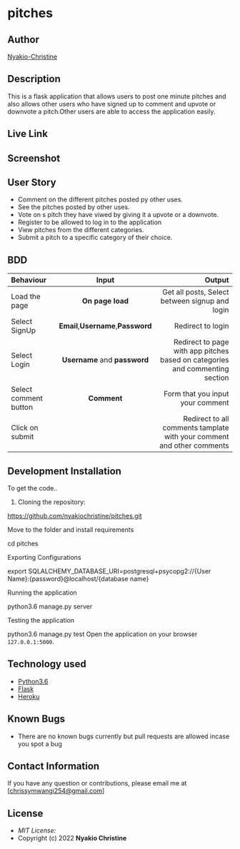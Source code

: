 # pitches

## Author

[Nyakio-Christine](https://github.com/nyakiochristine)

## Description

This  is a flask application that allows users to post one minute pitches and also allows other users who have signed up to comment and upvote or downvote a pitch.Other users are able to access the application easily.

## Live Link

## Screenshot

## User Story

* Comment on the different pitches posted py other uses.
* See the pitches posted by other uses.
* Vote on s pitch they have viwed by giving it a upvote or a downvote.
* Register to be allowed to log in to the application
* View pitches from the different categories.
* Submit a pitch to a specific category of their choice.

## BDD

| Behaviour | Input | Output |
| :---------------- | :---------------: | ------------------: |
| Load the page | **On page load** | Get all posts, Select between signup and login|
| Select SignUp| **Email**,**Username**,**Password** | Redirect to login|
| Select Login | **Username** and **password** | Redirect to page with app pitches based on categories and commenting section|
| Select comment button | **Comment** | Form that you input your comment|
| Click on submit |  | Redirect to all comments tamplate with your comment and other comments|

## Development Installation

To get the code..

1. Cloning the repository:

  <https://github.com/nyakiochristine/pitches.git>

Move to the folder and install requirements

  cd pitches

Exporting Configurations

  export SQLALCHEMY_DATABASE_URI=postgresql+psycopg2://{User Name}:{password}@localhost/{database name}

Running the application

  python3.6 manage.py server

 Testing the application

  python3.6 manage.py test
Open the application on your browser `127.0.0.1:5000`.

## Technology used

* [Python3.6](https://www.python.org/)
* [Flask](http://flask.pocoo.org/)
* [Heroku](https://heroku.com)

## Known Bugs

* There are no known bugs currently but pull requests are allowed incase you spot a bug

## Contact Information

If you have any question or contributions, please email me at [chrissymwangi254@gmail.com]

## License

* *MIT License:*
* Copyright (c) 2022 **Nyakio Christine**
